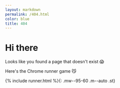 ```yaml
---
layout: markdown
permalink: /404.html
color: blue
title: 404
---
```


# Hi there

Looks like you found a page that doesn't exist 😱

Here's the Chrome runner game 😼

{% include runner.html %}{: .mw--95-60 .m--auto .st}
